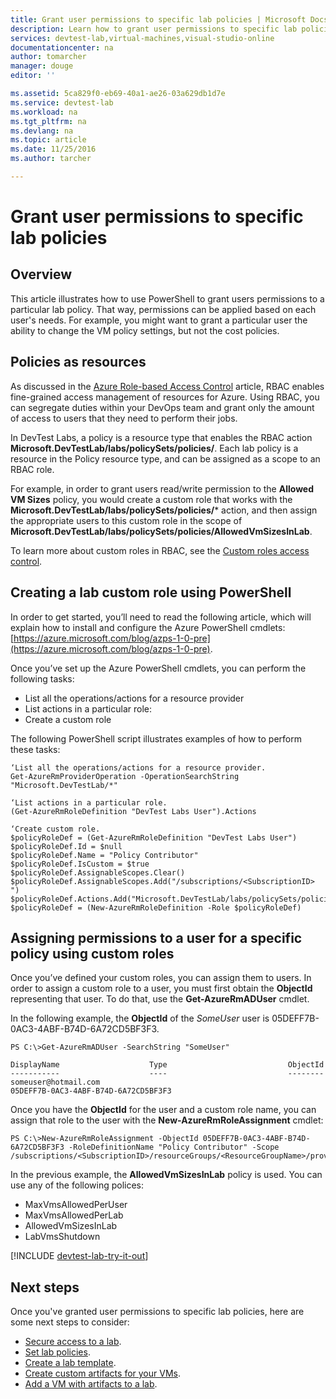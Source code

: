 ```yaml
---
title: Grant user permissions to specific lab policies | Microsoft Docs
description: Learn how to grant user permissions to specific lab policies in DevTest Labs based on each user's needs
services: devtest-lab,virtual-machines,visual-studio-online
documentationcenter: na
author: tomarcher
manager: douge
editor: ''

ms.assetid: 5ca829f0-eb69-40a1-ae26-03a629db1d7e
ms.service: devtest-lab
ms.workload: na
ms.tgt_pltfrm: na
ms.devlang: na
ms.topic: article
ms.date: 11/25/2016
ms.author: tarcher

---
```

# Grant user permissions to specific lab policies
## Overview
This article illustrates how to use PowerShell to grant users permissions to a particular lab policy. That way, permissions can be applied based on each user's needs. For example, you might want to grant a particular user the ability to change the VM policy settings, but not the cost policies.

## Policies as resources
As discussed in the [Azure Role-based Access Control](../active-directory/role-based-access-control-configure.md) article, RBAC enables fine-grained access management of resources for Azure. Using RBAC, you can segregate duties within your DevOps team and grant only the amount of access to users that they need to perform their jobs.

In DevTest Labs, a policy is a resource type that enables the RBAC action **Microsoft.DevTestLab/labs/policySets/policies/**. Each lab policy is a resource in the Policy resource type, and can be assigned as a scope to an RBAC role.

For example, in order to grant users read/write permission to the **Allowed VM Sizes** policy, you would create a custom role that works with the **Microsoft.DevTestLab/labs/policySets/policies/*** action, and then assign the appropriate users to this custom role in the scope of **Microsoft.DevTestLab/labs/policySets/policies/AllowedVmSizesInLab**.

To learn more about custom roles in RBAC, see the [Custom roles access control](../active-directory/role-based-access-control-custom-roles.md).

## Creating a lab custom role using PowerShell
In order to get started, you’ll need to read the following article, which will explain how to install and configure the Azure PowerShell cmdlets: [https://azure.microsoft.com/blog/azps-1-0-pre](https://azure.microsoft.com/blog/azps-1-0-pre).

Once you’ve set up the Azure PowerShell cmdlets, you can perform the following tasks:

* List all the operations/actions for a resource provider
* List actions in a particular role:
* Create a custom role

The following PowerShell script illustrates examples of how to perform these tasks:

    ‘List all the operations/actions for a resource provider.
    Get-AzureRmProviderOperation -OperationSearchString "Microsoft.DevTestLab/*"

    ‘List actions in a particular role.
    (Get-AzureRmRoleDefinition "DevTest Labs User").Actions

    ‘Create custom role.
    $policyRoleDef = (Get-AzureRmRoleDefinition "DevTest Labs User")
    $policyRoleDef.Id = $null
    $policyRoleDef.Name = "Policy Contributor"
    $policyRoleDef.IsCustom = $true
    $policyRoleDef.AssignableScopes.Clear()
    $policyRoleDef.AssignableScopes.Add("/subscriptions/<SubscriptionID> ")
    $policyRoleDef.Actions.Add("Microsoft.DevTestLab/labs/policySets/policies/*")
    $policyRoleDef = (New-AzureRmRoleDefinition -Role $policyRoleDef)

## Assigning permissions to a user for a specific policy using custom roles
Once you’ve defined your custom roles, you can assign them to users. In order to assign a custom role to a user, you must first obtain the **ObjectId** representing that user. To do that, use the **Get-AzureRmADUser** cmdlet.

In the following example, the **ObjectId** of the *SomeUser* user is 05DEFF7B-0AC3-4ABF-B74D-6A72CD5BF3F3.

    PS C:\>Get-AzureRmADUser -SearchString "SomeUser"

    DisplayName                    Type                           ObjectId
    -----------                    ----                           --------
    someuser@hotmail.com                                          05DEFF7B-0AC3-4ABF-B74D-6A72CD5BF3F3

Once you have the **ObjectId** for the user and a custom role name, you can assign that role to the user with the **New-AzureRmRoleAssignment** cmdlet:

    PS C:\>New-AzureRmRoleAssignment -ObjectId 05DEFF7B-0AC3-4ABF-B74D-6A72CD5BF3F3 -RoleDefinitionName "Policy Contributor" -Scope /subscriptions/<SubscriptionID>/resourceGroups/<ResourceGroupName>/providers/Microsoft.DevTestLab/labs/<LabName>/policySets/policies/AllowedVmSizesInLab

In the previous example, the **AllowedVmSizesInLab** policy is used. You can use any of the following polices:

* MaxVmsAllowedPerUser
* MaxVmsAllowedPerLab
* AllowedVmSizesInLab
* LabVmsShutdown

[!INCLUDE [devtest-lab-try-it-out](../../includes/devtest-lab-try-it-out.md)]

## Next steps
Once you've granted user permissions to specific lab policies, here are some next steps to consider:

* [Secure access to a lab](devtest-lab-add-devtest-user.md).
* [Set lab policies](devtest-lab-set-lab-policy.md).
* [Create a lab template](devtest-lab-create-template.md).
* [Create custom artifacts for your VMs](devtest-lab-artifact-author.md).
* [Add a VM with artifacts to a lab](devtest-lab-add-vm-with-artifacts.md).

